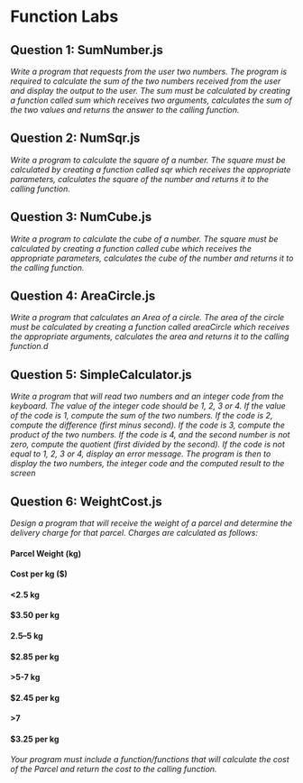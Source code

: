 # Function Labs #

## Question 1: SumNumber.js ##

*Write a program that requests from the user two numbers. The program is required to calculate the sum of the two numbers received from the user and display the output to the user. The sum must be calculated by creating a function called sum which receives two arguments, calculates the sum of the two values and returns the answer to the calling function.*

## Question 2: NumSqr.js ##

*Write a program to calculate the square of a number. The square must be calculated by creating a function called sqr which receives the appropriate parameters, calculates the square of the number and returns it to the calling function.*

## Question 3: NumCube.js   ##
*Write a program to calculate the cube of a number. The square must be calculated by creating a function called cube which receives the appropriate parameters, calculates the cube of the number and returns it to the calling function.*

## Question 4: AreaCircle.js ##

*Write a program that calculates an Area of a circle. The area of the circle must be calculated by creating a function called areaCircle which receives the appropriate arguments, calculates the area and returns it to the calling function.d*

## Question 5: SimpleCalculator.js ##

*Write a program that will read two numbers and an integer code from the keyboard. The value of the integer code should be 1, 2, 3 or 4. If the value of the code is 1, compute the sum of the two numbers. If the code is 2, compute the difference (first minus second). If the code is 3, compute the product of the two numbers. If the code is 4, and the second number is not zero, compute the quotient (first divided by the second). If the code is not equal to 1, 2, 3 or 4, display an error message. The program is then to display the two numbers, the integer code and the computed result to the screen*

## Question 6: WeightCost.js ##

*Design a program that will receive the weight of a parcel and determine the delivery charge for that parcel. Charges are calculated as follows:*

#### Parcel Weight (kg)
#### Cost per kg ($)
#### <2.5 kg
#### $3.50 per kg
#### 2.5–5 kg
#### $2.85 per kg
#### >5-7 kg
#### $2.45 per kg
#### >7
#### $3.25 per kg


*Your program must include a function/functions that will calculate the cost of the Parcel and return the cost to the calling function.*

